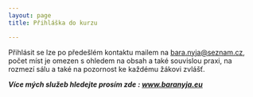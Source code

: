 ```yaml
---
layout: page
title: Přihláška do kurzu

---
```

Přihlásit se lze po předešlém kontaktu mailem na bara.nyja@seznam.cz, počet míst je omezen s ohledem na obsah a také souvislou praxi, na rozmezí sálu a také na pozornost ke každému žákovi zvlášť.

**_Více mých služeb hledejte prosím zde : www.baranyja.eu_**